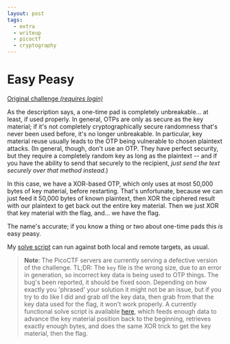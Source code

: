 ```yaml
---
layout: post
tags:
  - extra
  - writeup
  - picoctf
  - cryptography
---
```


# Easy Peasy

[Original challenge *(requires login)*](https://play.picoctf.org/practice/challenge/125)

As the description says, a one-time pad is completely unbreakable...
at least, if used properly.
In general, OTPs are only as secure as the key material; if it's not completely cryptographically secure randomness that's never been used before, it's no longer unbreakable.
In particular, key material reuse usually leads to the OTP being vulnerable to chosen plaintext attacks.
(In general, though, don't use an OTP.
They have perfect security, but they require a completely random key as long as the plaintext -- and if you have the ability to send that securely to the recipient, *just send the text securely over that method instead*.)

In this case, we have a XOR-based OTP, which only uses at most 50,000 bytes of key material, before restarting.
That's unfortunate, because we can just feed it 50,000 bytes of known plaintext, then XOR the ciphered result with our plaintext to get back out the entire key material.
Then we just XOR that key material with the flag, and... we have the flag.

The name's accurate; if you know a thing or two about one-time pads this *is* easy peasy.

My [solve script](./solve.py) can run against both local and remote targets, as usual.

> **Note**:
> The PicoCTF servers are currently serving a defective version of the challenge.
> TL;DR: The `key` file is the wrong size, due to an error in generation, so incorrect key data is being used to OTP things.
> The bug's been reported, it should be fixed soon.
> Depending on how exactly you 'phrased' your solution it might not be an issue, but if you try to do like I did and grab *all* the key data, then grab from that the key data used for the flag, it won't work properly.
> A currently functional solve script is available [here](./solve2.py), which feeds enough data to advance the key material position back to the beginning, retrieves exactly enough bytes, and does the same XOR trick to get the key material, then the flag.